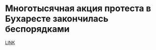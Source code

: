 # Многотысячная акция протеста в Бухаресте закончилась беспорядками



[LINK](https://varlamov.ru/2215945.html)